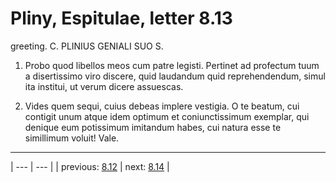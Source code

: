 # Pliny, Espitulae, letter 8.13

greeting. C. PLINIUS GENIALI SUO S.



1. Probo quod libellos meos cum patre legisti. Pertinet ad profectum tuum a disertissimo viro discere, quid laudandum quid reprehendendum, simul ita institui, ut verum dicere assuescas.



2. Vides quem sequi, cuius debeas implere vestigia. O te beatum, cui contigit unum atque idem optimum et coniunctissimum exemplar, qui denique eum potissimum imitandum habes, cui natura esse te simillimum voluit! Vale.



---

| --- | --- |
| previous: [8.12](../8.12/) | next: [8.14](../8.14/) |
